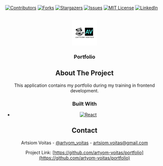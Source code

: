 [![Contributors][contributors-shield]][contributors-url]
[![Forks][forks-shield]][forks-url]
[![Stargazers][stars-shield]][stars-url]
[![Issues][issues-shield]][issues-url]
[![MIT License][license-shield]][license-url]
[![LinkedIn][linkedin-shield]][linkedin-url]

<!-- PROJECT LOGO -->
<br />
<div align="center">
  <a target="_blank" href="https://github.com/artyom-voitas/portfolio/">
    <img src="/public/logo512.png" alt="Logo" width="80" height="80">
  </a>

<h3 align="center">Portfolio</h3>

<!-- ABOUT THE PROJECT -->

## About The Project

This application contains my portfolio during my training in frontend development.

### Built With

- [![React][react.js]][react-url]

<!-- CONTACT -->

## Contact

Artsiom Voitas - [@artyom_voitas](https://twitter.com/artyom_voitas) - artsiom.voitas@gmail.com

Project Link: [https://github.com/artyom-voitas/portfolio](https://github.com/artyom-voitas/portfolio)

<!-- MARKDOWN LINKS & IMAGES -->
<!-- https://www.markdownguide.org/basic-syntax/#reference-style-links -->

[contributors-shield]: https://img.shields.io/github/contributors/artyom-voitas/portfolio.svg?style=for-the-badge
[contributors-url]: https://github.com/artyom-voitas/portfolio/graphs/contributors
[forks-shield]: https://img.shields.io/github/forks/artyom-voitas/portfolio.svg?style=for-the-badge
[forks-url]: https://github.com/artyom-voitas/portfolio/network/members
[stars-shield]: https://img.shields.io/github/stars/artyom-voitas/portfolio.svg?style=for-the-badge
[stars-url]: https://github.com/artyom-voitas/portfolio/stargazers
[issues-shield]: https://img.shields.io/github/issues/artyom-voitas/portfolio.svg?style=for-the-badge
[issues-url]: https://github.comartyom-voitas/portfolio/issues
[license-shield]: https://img.shields.io/github/license/artyom-voitas/portfolio.svg?style=for-the-badge
[license-url]: https://github.com/artyom-voitas/portfolio/blob/master/LICENSE.txt
[linkedin-shield]: https://img.shields.io/badge/-LinkedIn-black.svg?style=for-the-badge&logo=linkedin&colorB=555
[linkedin-url]: https://www.linkedin.com/in/artyom-voitas/
[react.js]: https://img.shields.io/badge/React-20232A?style=for-the-badge&logo=react&logoColor=61DAFB
[react-url]: https://reactjs.org/
